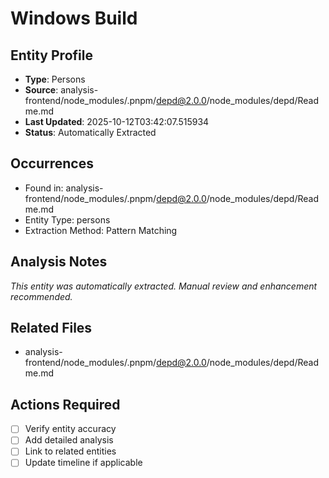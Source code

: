 # Windows Build

## Entity Profile
- **Type**: Persons
- **Source**: analysis-frontend/node_modules/.pnpm/depd@2.0.0/node_modules/depd/Readme.md
- **Last Updated**: 2025-10-12T03:42:07.515934
- **Status**: Automatically Extracted

## Occurrences
- Found in: analysis-frontend/node_modules/.pnpm/depd@2.0.0/node_modules/depd/Readme.md
- Entity Type: persons
- Extraction Method: Pattern Matching

## Analysis Notes
*This entity was automatically extracted. Manual review and enhancement recommended.*

## Related Files
- analysis-frontend/node_modules/.pnpm/depd@2.0.0/node_modules/depd/Readme.md

## Actions Required
- [ ] Verify entity accuracy
- [ ] Add detailed analysis
- [ ] Link to related entities
- [ ] Update timeline if applicable
